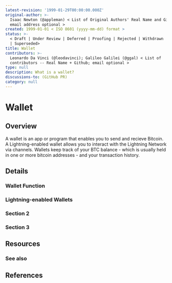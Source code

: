 ```yaml
---
latest-revision: '1999-01-29T00:00:00.000Z'
original-author: >-
  Isaac Newton (@appleman) < List of Original Authors' Real Name and Github;
  email address optional >
created: 1999-01-01 < ISO 8601 (yyyy-mm-dd) format >
status: >-
  < Draft | Under Review | Deferred | Proofing | Rejected | Withdrawn | Accepted
  | Superseded>
title: Wallet
contributors: >-
  Leonardo Da Vinci (@leodavinci); Galileo Galilei (@ggal) < List of
  contributors -- Real Name + Github; email optional >
type: null
description: What is a wallet?
discussions-to: (GitHub PR)
category: null
---
```


# Wallet

## Overview

A wallet is an app or program that enables you to send and recieve Bitcoin. A Lightning-enabled wallet allows you to interact with the Lightning Network via channels. Wallets keep track of your BTC balance - which is usually held in one or more bitcoin addresses - and your transaction history.

## Details

### Wallet Function

### Lightning-enabled Wallets

### Section 2

### Section 3

## Resources

### See also

## References


